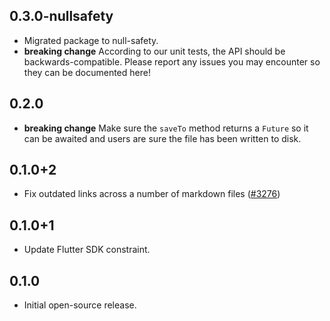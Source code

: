 ## 0.3.0-nullsafety

* Migrated package to null-safety.
* **breaking change** According to our unit tests, the API should be backwards-compatible. Please report any issues you may encounter so they can be documented here!

## 0.2.0

* **breaking change** Make sure the `saveTo` method returns a `Future` so it can be awaited and users are sure the file has been written to disk.

## 0.1.0+2

* Fix outdated links across a number of markdown files ([#3276](https://github.com/flutter/plugins/pull/3276))

## 0.1.0+1

* Update Flutter SDK constraint.

## 0.1.0

* Initial open-source release.
